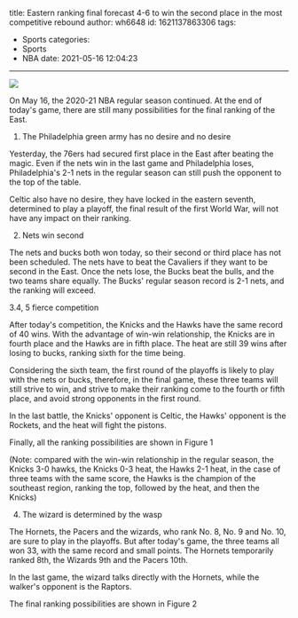 title: Eastern ranking final forecast  4-6 to win the second place in the most competitive rebound
author: wh6648
id: 1621137863306
tags: 
- Sports
categories: 
- Sports
- NBA
date: 2021-05-16 12:04:23
---
![](https://p0.itc.cn/q_70/images01/20210516/031a0a1a39064765b08e3611f4dae295.jpeg)


On May 16, the 2020-21 NBA regular season continued. At the end of today's game, there are still many possibilities for the final ranking of the East.

1. The Philadelphia green army has no desire and no desire

Yesterday, the 76ers had secured first place in the East after beating the magic. Even if the nets win in the last game and Philadelphia loses, Philadelphia's 2-1 nets in the regular season can still push the opponent to the top of the table.

Celtic also have no desire, they have locked in the eastern seventh, determined to play a playoff, the final result of the first World War, will not have any impact on their ranking.

2. Nets win second

The nets and bucks both won today, so their second or third place has not been scheduled. The nets have to beat the Cavaliers if they want to be second in the East. Once the nets lose, the Bucks beat the bulls, and the two teams share equally. The Bucks' regular season record is 2-1 nets, and the ranking will exceed.

3.4, 5 fierce competition

After today's competition, the Knicks and the Hawks have the same record of 40 wins. With the advantage of win-win relationship, the Knicks are in fourth place and the Hawks are in fifth place. The heat are still 39 wins after losing to bucks, ranking sixth for the time being.

Considering the sixth team, the first round of the playoffs is likely to play with the nets or bucks, therefore, in the final game, these three teams will still strive to win, and strive to make their ranking come to the fourth or fifth place, and avoid strong opponents in the first round.

In the last battle, the Knicks' opponent is Celtic, the Hawks' opponent is the Rockets, and the heat will fight the pistons.

Finally, all the ranking possibilities are shown in Figure 1

(Note: compared with the win-win relationship in the regular season, the Knicks 3-0 hawks, the Knicks 0-3 heat, the Hawks 2-1 heat, in the case of three teams with the same score, the Hawks is the champion of the southeast region, ranking the top, followed by the heat, and then the Knicks)

4. The wizard is determined by the wasp

The Hornets, the Pacers and the wizards, who rank No. 8, No. 9 and No. 10, are sure to play in the playoffs. But after today's game, the three teams all won 33, with the same record and small points. The Hornets temporarily ranked 8th, the Wizards 9th and the Pacers 10th.

In the last game, the wizard talks directly with the Hornets, while the walker's opponent is the Raptors.

The final ranking possibilities are shown in Figure 2

